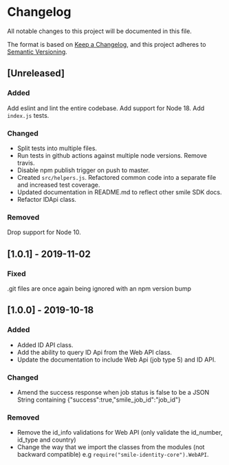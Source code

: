# Changelog
All notable changes to this project will be documented in this file.

The format is based on [Keep a Changelog](https://keepachangelog.com/en/1.0.0/),
and this project adheres to [Semantic Versioning](https://semver.org/spec/v2.0.0.html).

## [Unreleased]
### Added
Add eslint and lint the entire codebase.
Add support for Node 18.
Add `index.js` tests.

### Changed
- Split tests into multiple files.
- Run tests in github actions against multiple node versions. Remove travis.
- Disable npm publish trigger on push to master.
- Created `src/helpers.js`. Refactored common code into a separate file and increased test coverage.
- Updated documentation in README.md to reflect other smile SDK docs.
- Refactor IDApi class.

### Removed
Drop support for Node 10.

## [1.0.1] - 2019-11-02
### Fixed
.git files are once again being ignored with an npm version bump

## [1.0.0] - 2019-10-18
### Added
- Added ID API class.
- Add the ability to query ID Api from the Web API class.
- Update the documentation to include Web Api (job type 5) and ID API.

### Changed
- Amend the success response when job status is false to be a JSON String containing {"success":true,"smile_job_id":"job_id"}

### Removed
- Remove the id_info validations for Web API (only validate the id_number, id_type and country)
- Change the way that we import the classes from the modules (not backward compatible) e.g `require("smile-identity-core").WebAPI`.
